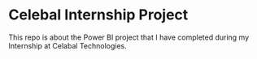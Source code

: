 # Celebal Internship Project
This repo is about the Power BI project that I have completed during my Internship at Celabal Technologies.
